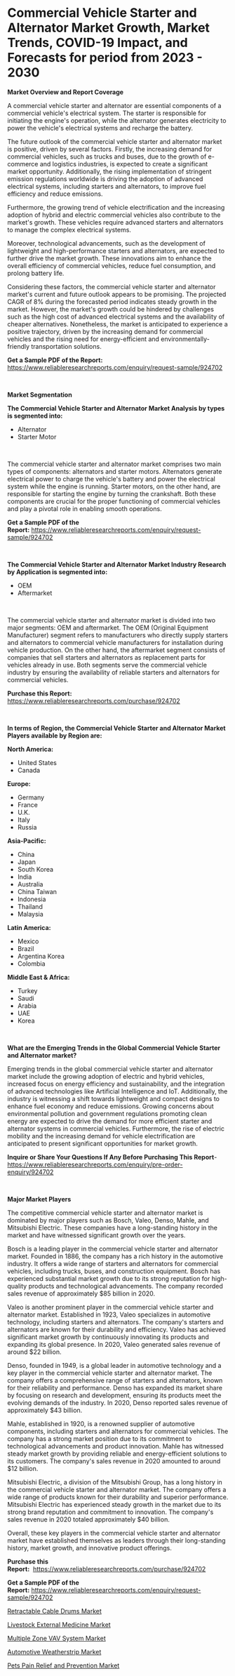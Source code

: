 <p><h1>Commercial Vehicle Starter and Alternator Market Growth, Market Trends, COVID-19 Impact, and Forecasts for period from 2023 - 2030</h1></p><p><strong>Market Overview and Report Coverage</strong></p>
<p><p>A commercial vehicle starter and alternator are essential components of a commercial vehicle's electrical system. The starter is responsible for initiating the engine's operation, while the alternator generates electricity to power the vehicle's electrical systems and recharge the battery.</p><p>The future outlook of the commercial vehicle starter and alternator market is positive, driven by several factors. Firstly, the increasing demand for commercial vehicles, such as trucks and buses, due to the growth of e-commerce and logistics industries, is expected to create a significant market opportunity. Additionally, the rising implementation of stringent emission regulations worldwide is driving the adoption of advanced electrical systems, including starters and alternators, to improve fuel efficiency and reduce emissions.</p><p>Furthermore, the growing trend of vehicle electrification and the increasing adoption of hybrid and electric commercial vehicles also contribute to the market's growth. These vehicles require advanced starters and alternators to manage the complex electrical systems.</p><p>Moreover, technological advancements, such as the development of lightweight and high-performance starters and alternators, are expected to further drive the market growth. These innovations aim to enhance the overall efficiency of commercial vehicles, reduce fuel consumption, and prolong battery life.</p><p>Considering these factors, the commercial vehicle starter and alternator market's current and future outlook appears to be promising. The projected CAGR of 8% during the forecasted period indicates steady growth in the market. However, the market's growth could be hindered by challenges such as the high cost of advanced electrical systems and the availability of cheaper alternatives. Nonetheless, the market is anticipated to experience a positive trajectory, driven by the increasing demand for commercial vehicles and the rising need for energy-efficient and environmentally-friendly transportation solutions.</p></p>
<p><strong>Get a Sample PDF of the Report:</strong> <a href="https://www.reliableresearchreports.com/enquiry/request-sample/924702">https://www.reliableresearchreports.com/enquiry/request-sample/924702</a></p>
<p>&nbsp;</p>
<p><strong>Market Segmentation</strong></p>
<p><strong>The Commercial Vehicle Starter and Alternator Market Analysis by types is segmented into:</strong></p>
<p><ul><li>Alternator</li><li>Starter Motor</li></ul></p>
<p>&nbsp;</p>
<p><p>The commercial vehicle starter and alternator market comprises two main types of components: alternators and starter motors. Alternators generate electrical power to charge the vehicle's battery and power the electrical system while the engine is running. Starter motors, on the other hand, are responsible for starting the engine by turning the crankshaft. Both these components are crucial for the proper functioning of commercial vehicles and play a pivotal role in enabling smooth operations.</p></p>
<p><strong>Get a Sample PDF of the Report:</strong>&nbsp;<a href="https://www.reliableresearchreports.com/enquiry/request-sample/924702">https://www.reliableresearchreports.com/enquiry/request-sample/924702</a></p>
<p>&nbsp;</p>
<p><strong>The Commercial Vehicle Starter and Alternator Market Industry Research by Application is segmented into:</strong></p>
<p><ul><li>OEM</li><li>Aftermarket</li></ul></p>
<p>&nbsp;</p>
<p><p>The commercial vehicle starter and alternator market is divided into two major segments: OEM and aftermarket. The OEM (Original Equipment Manufacturer) segment refers to manufacturers who directly supply starters and alternators to commercial vehicle manufacturers for installation during vehicle production. On the other hand, the aftermarket segment consists of companies that sell starters and alternators as replacement parts for vehicles already in use. Both segments serve the commercial vehicle industry by ensuring the availability of reliable starters and alternators for commercial vehicles.</p></p>
<p><strong>Purchase this Report:</strong>&nbsp; <a href="https://www.reliableresearchreports.com/purchase/924702">https://www.reliableresearchreports.com/purchase/924702</a></p>
<p>&nbsp;</p>
<p><strong>In terms of Region, the Commercial Vehicle Starter and Alternator Market Players available by Region are:</strong></p>
<p>
    <p> <strong> North America: </strong>
        <ul>
            <li>United States</li>
            <li>Canada</li>
        </ul>
        </p> 
    <p> <strong> Europe: </strong>
        <ul>
            <li>Germany</li>
            <li>France</li>
            <li>U.K.</li>
            <li>Italy</li>
            <li>Russia</li>
        </ul>
        </p> 
    <p> <strong> Asia-Pacific: </strong>
        <ul>
            <li>China</li>
            <li>Japan</li>
            <li>South Korea</li>
            <li>India</li>
            <li>Australia</li>
            <li>China Taiwan</li>
            <li>Indonesia</li>
            <li>Thailand</li>
            <li>Malaysia</li>
        </ul>
        </p> 
    <p> <strong> Latin America: </strong>
        <ul>
            <li>Mexico</li>
            <li>Brazil</li>
            <li>Argentina Korea</li>
            <li>Colombia</li>
        </ul>
        </p> 
    <p> <strong> Middle East & Africa: </strong>
        <ul>
            <li>Turkey</li>
            <li>Saudi</li>
            <li>Arabia</li>
            <li>UAE</li>
            <li>Korea</li>
        </ul>
    </p>
    </p>
<p>&nbsp;</p>
<p><strong>What are the Emerging Trends in the Global Commercial Vehicle Starter and Alternator market?</strong></p>
<p><p>Emerging trends in the global commercial vehicle starter and alternator market include the growing adoption of electric and hybrid vehicles, increased focus on energy efficiency and sustainability, and the integration of advanced technologies like Artificial Intelligence and IoT. Additionally, the industry is witnessing a shift towards lightweight and compact designs to enhance fuel economy and reduce emissions. Growing concerns about environmental pollution and government regulations promoting clean energy are expected to drive the demand for more efficient starter and alternator systems in commercial vehicles. Furthermore, the rise of electric mobility and the increasing demand for vehicle electrification are anticipated to present significant opportunities for market growth.</p></p>
<p><strong>Inquire or Share Your Questions If Any Before Purchasing This Report</strong>- <a href="https://www.reliableresearchreports.com/enquiry/pre-order-enquiry/924702">https://www.reliableresearchreports.com/enquiry/pre-order-enquiry/924702</a></p>
<p>&nbsp;</p>
<p><strong>Major Market Players</strong></p>
<p><p>The competitive commercial vehicle starter and alternator market is dominated by major players such as Bosch, Valeo, Denso, Mahle, and Mitsubishi Electric. These companies have a long-standing history in the market and have witnessed significant growth over the years.</p><p>Bosch is a leading player in the commercial vehicle starter and alternator market. Founded in 1886, the company has a rich history in the automotive industry. It offers a wide range of starters and alternators for commercial vehicles, including trucks, buses, and construction equipment. Bosch has experienced substantial market growth due to its strong reputation for high-quality products and technological advancements. The company recorded sales revenue of approximately $85 billion in 2020.</p><p>Valeo is another prominent player in the commercial vehicle starter and alternator market. Established in 1923, Valeo specializes in automotive technology, including starters and alternators. The company's starters and alternators are known for their durability and efficiency. Valeo has achieved significant market growth by continuously innovating its products and expanding its global presence. In 2020, Valeo generated sales revenue of around $22 billion.</p><p>Denso, founded in 1949, is a global leader in automotive technology and a key player in the commercial vehicle starter and alternator market. The company offers a comprehensive range of starters and alternators, known for their reliability and performance. Denso has expanded its market share by focusing on research and development, ensuring its products meet the evolving demands of the industry. In 2020, Denso reported sales revenue of approximately $43 billion.</p><p>Mahle, established in 1920, is a renowned supplier of automotive components, including starters and alternators for commercial vehicles. The company has a strong market position due to its commitment to technological advancements and product innovation. Mahle has witnessed steady market growth by providing reliable and energy-efficient solutions to its customers. The company's sales revenue in 2020 amounted to around $12 billion.</p><p>Mitsubishi Electric, a division of the Mitsubishi Group, has a long history in the commercial vehicle starter and alternator market. The company offers a wide range of products known for their durability and superior performance. Mitsubishi Electric has experienced steady growth in the market due to its strong brand reputation and commitment to innovation. The company's sales revenue in 2020 totaled approximately $40 billion.</p><p>Overall, these key players in the commercial vehicle starter and alternator market have established themselves as leaders through their long-standing history, market growth, and innovative product offerings.</p></p>
<p><strong>Purchase this Report:</strong>&nbsp;&nbsp;<a href="https://www.reliableresearchreports.com/purchase/924702">https://www.reliableresearchreports.com/purchase/924702</a></p>
<p></p>
<p><strong>Get a Sample PDF of the Report:</strong>&nbsp;<a href="https://www.reliableresearchreports.com/enquiry/request-sample/924702">https://www.reliableresearchreports.com/enquiry/request-sample/924702</a></p>
<p><p><a href="https://www.linkedin.com/pulse/retractable-cable-drums-market-insights-players-forecast-jywre/">Retractable Cable Drums Market</a></p><p><a href="https://github.com/ruslanpoljakovrd177/Market-Research-Report-List-1/blob/main/livestock-external-medicine-market.md">Livestock External Medicine Market</a></p><p><a href="https://www.linkedin.com/pulse/multiple-zone-vav-system-market-size-2023-2030-global-gkvze/">Multiple Zone VAV System Market</a></p><p><a href="https://medium.com/@greisdukagjini2014/automotive-weatherstrip-market-size-growth-forecast-2023-2030-2efd34e81700">Automotive Weatherstrip Market</a></p><p><a href="https://github.com/grishafomin4852/Market-Research-Report-List-1/blob/main/pets-pain-relief-and-prevention-market.md">Pets Pain Relief and Prevention Market</a></p></p>